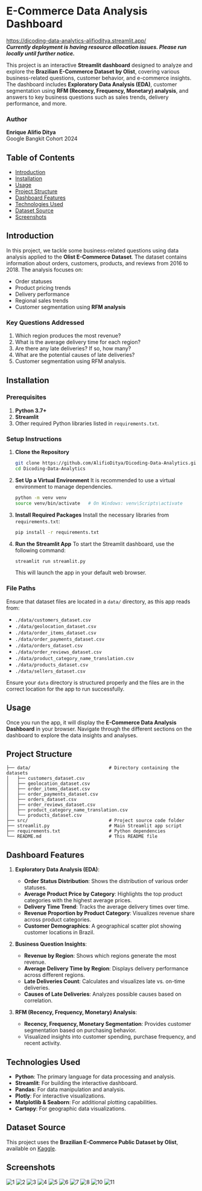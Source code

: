 # E-Commerce Data Analysis Dashboard
https://dicoding-data-analytics-alifioditya.streamlit.app/  
***Currently deployment is having resource allocation issues. Please run locally until further notice.***

This project is an interactive **Streamlit dashboard** designed to analyze and explore the **Brazilian E-Commerce Dataset by Olist**, covering various business-related questions, customer behavior, and e-commerce insights. The dashboard includes **Exploratory Data Analysis (EDA)**, customer segmentation using **RFM (Recency, Frequency, Monetary) analysis**, and answers to key business questions such as sales trends, delivery performance, and more.

### Author
**Enrique Alifio Ditya**  
Google Bangkit Cohort 2024

## Table of Contents
- [Introduction](#introduction)
- [Installation](#installation)
- [Usage](#usage)
- [Project Structure](#project-structure)
- [Dashboard Features](#dashboard-features)
- [Technologies Used](#technologies-used)
- [Dataset Source](#dataset-source)
- [Screenshots](#screenshots)

## Introduction
In this project, we tackle some business-related questions using data analysis applied to the **Olist E-Commerce Dataset**. The dataset contains information about orders, customers, products, and reviews from 2016 to 2018. The analysis focuses on:
- Order statuses
- Product pricing trends
- Delivery performance
- Regional sales trends
- Customer segmentation using **RFM analysis**

### Key Questions Addressed
1. Which region produces the most revenue?
2. What is the average delivery time for each region?
3. Are there any late deliveries? If so, how many?
4. What are the potential causes of late deliveries?
5. Customer segmentation using RFM analysis.

## Installation

### Prerequisites
1. **Python 3.7+**
2. **Streamlit**
3. Other required Python libraries listed in `requirements.txt`.

### Setup Instructions

1. **Clone the Repository**
   ```bash
   git clone https://github.com/AlifioDitya/Dicoding-Data-Analytics.git
   cd Dicoding-Data-Analytics
   ```

2. **Set Up a Virtual Environment**
   It is recommended to use a virtual environment to manage dependencies.

   ```bash
   python -m venv venv
   source venv/bin/activate   # On Windows: venv\Scripts\activate
   ```

3. **Install Required Packages**
   Install the necessary libraries from `requirements.txt`:
   ```bash
   pip install -r requirements.txt
   ```

4. **Run the Streamlit App**
   To start the Streamlit dashboard, use the following command:
   ```bash
   streamlit run streamlit.py
   ```

   This will launch the app in your default web browser.

### File Paths
Ensure that dataset files are located in a `data/` directory, as this app reads from:
- `./data/customers_dataset.csv`
- `./data/geolocation_dataset.csv`
- `./data/order_items_dataset.csv`
- `./data/order_payments_dataset.csv`
- `./data/orders_dataset.csv`
- `./data/order_reviews_dataset.csv`
- `./data/product_category_name_translation.csv`
- `./data/products_dataset.csv`
- `./data/sellers_dataset.csv`

Ensure your `data` directory is structured properly and the files are in the correct location for the app to run successfully.

## Usage

Once you run the app, it will display the **E-Commerce Data Analysis Dashboard** in your browser. Navigate through the different sections on the dashboard to explore the data insights and analyses.

## Project Structure

```
├── data/                             # Directory containing the datasets
│   ├── customers_dataset.csv
│   ├── geolocation_dataset.csv
│   ├── order_items_dataset.csv
│   ├── order_payments_dataset.csv
│   ├── orders_dataset.csv
│   ├── order_reviews_dataset.csv
│   ├── product_category_name_translation.csv
│   └── products_dataset.csv
├── src/                              # Project source code folder
├── streamlit.py                      # Main Streamlit app script
├── requirements.txt                  # Python dependencies
└── README.md                         # This README file
```

## Dashboard Features

1. **Exploratory Data Analysis (EDA)**:
   - **Order Status Distribution**: Shows the distribution of various order statuses.
   - **Average Product Price by Category**: Highlights the top product categories with the highest average prices.
   - **Delivery Time Trend**: Tracks the average delivery times over time.
   - **Revenue Proportion by Product Category**: Visualizes revenue share across product categories.
   - **Customer Demographics**: A geographical scatter plot showing customer locations in Brazil.

2. **Business Question Insights**:
   - **Revenue by Region**: Shows which regions generate the most revenue.
   - **Average Delivery Time by Region**: Displays delivery performance across different regions.
   - **Late Deliveries Count**: Calculates and visualizes late vs. on-time deliveries.
   - **Causes of Late Deliveries**: Analyzes possible causes based on correlation.

3. **RFM (Recency, Frequency, Monetary) Analysis**:
   - **Recency, Frequency, Monetary Segmentation**: Provides customer segmentation based on purchasing behavior.
   - Visualized insights into customer spending, purchase frequency, and recent activity.

## Technologies Used

- **Python**: The primary language for data processing and analysis.
- **Streamlit**: For building the interactive dashboard.
- **Pandas**: For data manipulation and analysis.
- **Plotly**: For interactive visualizations.
- **Matplotlib & Seaborn**: For additional plotting capabilities.
- **Cartopy**: For geographic data visualizations.
  
## Dataset Source

This project uses the **Brazilian E-Commerce Public Dataset by Olist**, available on [Kaggle](https://www.kaggle.com/olistbr/brazilian-ecommerce).

## Screenshots
![1](./screenshots/1.png)
![2](./screenshots/2.png)
![3](./screenshots/3.png)
![4](./screenshots/4.png)
![5](./screenshots/5.png)
![6](./screenshots/6.png)
![7](./screenshots/7.png)
![8](./screenshots/8.png)
![10](./screenshots/10.png)
![11](./screenshots/11.png)